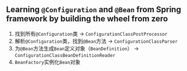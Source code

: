 ## Learning `@Configuration` and `@Bean` from Spring framework by building the wheel from zero
1. 找到所有`@Configuration`类 -> `ConfigurationClassPostProcessor`
2. 解析`@Configuration`类，找到`@Bean`方法 -> `ConfigurationClassParser`
3. 为`@Bean`方法生成`Bean`定义对象（`BeanDefinition`） -> `ConfigurationClassBeanDefinitionReader`
4. `BeanFactory`实例化`Bean`对象


